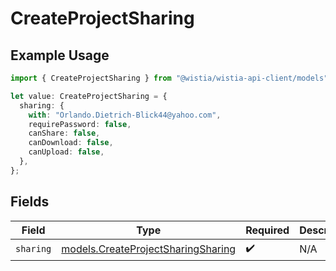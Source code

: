 # CreateProjectSharing

## Example Usage

```typescript
import { CreateProjectSharing } from "@wistia/wistia-api-client/models";

let value: CreateProjectSharing = {
  sharing: {
    with: "Orlando.Dietrich-Blick44@yahoo.com",
    requirePassword: false,
    canShare: false,
    canDownload: false,
    canUpload: false,
  },
};
```

## Fields

| Field                                                                          | Type                                                                           | Required                                                                       | Description                                                                    |
| ------------------------------------------------------------------------------ | ------------------------------------------------------------------------------ | ------------------------------------------------------------------------------ | ------------------------------------------------------------------------------ |
| `sharing`                                                                      | [models.CreateProjectSharingSharing](../models/createprojectsharingsharing.md) | :heavy_check_mark:                                                             | N/A                                                                            |